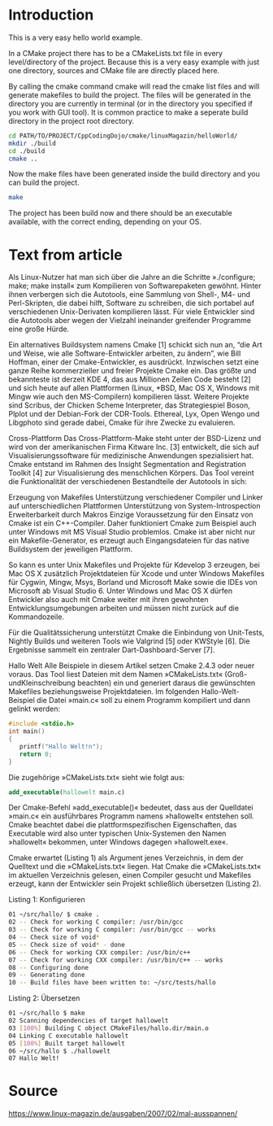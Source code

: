# Introduction

This is a very easy hello world example. 

In a CMake project there has to be a CMakeLists.txt file in every level/directory of the project. 
Because this is a very easy example with just one directory, sources and CMake file are directly placed here. 

By calling the cmake command cmake will read the cmake list files and will generate makefiles to build the project.
The files will be generated in the directory you are currently in terminal (or in the directory you specified if you work with
GUI tool). It is common practice to make a seperate build directory in the project root directory.
```bash
cd PATH/TO/PROJECT/CppCodingDojo/cmake/linuxMagazin/helloWorld/
mkdir ./build
cd ./build
cmake ..
```
Now the make files have been generated inside the build directory and you can build the project.
```bash
make
```
The project has been build now and there should be an executable available, with the correct ending, 
depending on your OS.

# Text from article

Als Linux-Nutzer hat man sich über die Jahre an die Schritte »./configure; make; make install« zum Kompilieren von Softwarepaketen gewöhnt. Hinter ihnen verbergen sich die Autotools, eine Sammlung von Shell-, M4- und Perl-Skripten, die dabei hilft, Software zu schreiben, die sich portabel auf verschiedenen Unix-Derivaten kompilieren lässt. Für viele Entwickler sind die Autotools aber wegen der Vielzahl ineinander greifender Programme eine große Hürde.

Ein alternatives Buildsystem namens Cmake [1] schickt sich nun an, “die Art und Weise, wie alle Software-Entwickler arbeiten, zu ändern”, wie Bill Hoffman, einer der Cmake-Entwickler, es ausdrückt. Inzwischen setzt eine ganze Reihe kommerzieller und freier Projekte Cmake ein. Das größte und bekannteste ist derzeit KDE 4, das aus Millionen Zeilen Code besteht [2] und sich heute auf allen Plattformen (Linux, *BSD, Mac OS X, Windows mit Mingw wie auch den MS-Compilern) kompilieren lässt. Weitere Projekte sind Scribus, der Chicken Scheme Interpreter, das Strategiespiel Boson, Plplot und der Debian-Fork der CDR-Tools. Ethereal, Lyx, Open Wengo und Libgphoto sind gerade dabei, Cmake für ihre Zwecke zu evaluieren.

Cross-Plattform
Das Cross-Plattform-Make steht unter der BSD-Lizenz und wird von der amerikanischen Firma Kitware Inc. [3] entwickelt, die sich auf Visualisierungssoftware für medizinische Anwendungen spezialisiert hat. Cmake entstand im Rahmen des Insight Segmentation and Registration Toolkit [4] zur Visualisierung des menschlichen Körpers. Das Tool vereint die Funktionalität der verschiedenen Bestandteile der Autotools in sich:

Erzeugung von Makefiles
Unterstützung verschiedener Compiler und Linker auf unterschiedlichen Plattformen
Unterstützung von System-Introspection
Erweiterbarkeit durch Makros
Einzige Voraussetzung für den Einsatz von Cmake ist ein C++-Compiler. Daher funktioniert Cmake zum Beispiel auch unter Windows mit MS Visual Studio problemlos. Cmake ist aber nicht nur ein Makefile-Generator, es erzeugt auch Eingangsdateien für das native Buildsystem der jeweiligen Plattform.

So kann es unter Unix Makefiles und Projekte für Kdevelop 3 erzeugen, bei Mac OS X zusätzlich Projektdateien für Xcode und unter Windows Makefiles für Cygwin, Mingw, Msys, Borland und Microsoft Make sowie die IDEs von Microsoft ab Visual Studio 6. Unter Windows und Mac OS X dürfen Entwickler also auch mit Cmake weiter mit ihren gewohnten Entwicklungsumgebungen arbeiten und müssen nicht zurück auf die Kommandozeile.

Für die Qualitätssicherung unterstützt Cmake die Einbindung von Unit-Tests, Nightly Builds und weiteren Tools wie Valgrind [5] oder KWStyle [6]. Die Ergebnisse sammelt ein zentraler Dart-Dashboard-Server [7].

Hallo Welt
Alle Beispiele in diesem Artikel setzen Cmake 2.4.3 oder neuer voraus. Das Tool liest Dateien mit dem Namen »CMakeLists.txt« (Groß- undKleinschreibung beachten) ein und generiert daraus die gewünschten Makefiles beziehungsweise Projektdateien. Im folgenden Hallo-Welt-Beispiel die Datei »main.c« soll zu einem Programm kompiliert und dann gelinkt werden:

```c
#include <stdio.h>
int main()
{
   printf("Hallo Welt!n");
   return 0;
}
```

Die zugehörige »CMakeLists.txt« sieht wie folgt aus:

```cmake
add_executable(hallowelt main.c)
```

Der Cmake-Befehl »add_executable()« bedeutet, dass aus der Quelldatei »main.c« ein ausführbares Programm namens »hallowelt« entstehen soll. Cmake beachtet dabei die plattformspezifischen Eigenschaften, das Executable wird also unter typischen Unix-Systemen den Namen »hallowelt« bekommen, unter Windows dagegen »hallowelt.exe«.

Cmake erwartet (Listing 1) als Argument jenes Verzeichnis, in dem der Quelltext und die »CMakeLists.txt« liegen. Hat Cmake die »CMakeLists.txt« im aktuellen Verzeichnis gelesen, einen Compiler gesucht und Makefiles erzeugt, kann der Entwickler sein Projekt schließlich übersetzen (Listing 2).

Listing 1: Konfigurieren
```bash
01 ~/src/hallo/ $ cmake .
02 -- Check for working C compiler: /usr/bin/gcc
03 -- Check for working C compiler: /usr/bin/gcc -- works
04 -- Check size of void*
05 -- Check size of void* - done
06 -- Check for working CXX compiler: /usr/bin/c++
07 -- Check for working CXX compiler: /usr/bin/c++ -- works
08 -- Configuring done
09 -- Generating done
10 -- Build files have been written to: ~/src/tests/hallo
```

Listing 2: Übersetzen
```bash
01 ~/src/hallo $ make
02 Scanning dependencies of target hallowelt
03 [100%] Building C object CMakeFiles/hallo.dir/main.o
04 Linking C executable hallowelt
05 [100%] Built target hallowelt
06 ~/src/hallo $ ./hallowelt
07 Hallo Welt!
```

# Source
https://www.linux-magazin.de/ausgaben/2007/02/mal-ausspannen/
